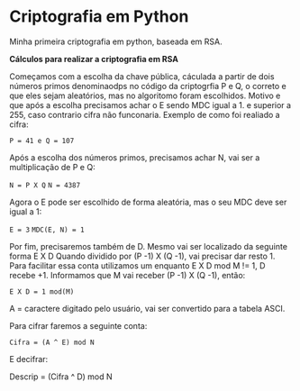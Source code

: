 # Criptografia em Python

Minha primeira criptografia em python, baseada em RSA.

**Cálculos para realizar a criptografia em RSA**

Começamos com a escolha da chave pública, cáculada a partir de dois números primos denominaodps no código da criptogrfia  P e Q, o correto e que eles sejam aleatórios, mas no algoritomo foram escolhidos. Motivo e que após a escolha precisamos achar o E sendo MDC igual a 1. e superior a  255, caso contrario cifra não funconaria. Exemplo de como foi realiado a cifra:

```P = 41 e Q = 107```

Após a escolha dos números primos, precisamos achar N, vai ser a multiplicação de P e Q:

```N = P X Q```
```N = 4387```

Agora o E pode ser escolhido de forma aleatória, mas o seu  MDC deve ser igual a 1:

```E = 3```
```MDC(E, N) = 1```

Por fim, precisaremos também de D. Mesmo vai ser localizado da seguinte forma E X D  Quando dividido  por  (P -1) X (Q -1), vai precisar dar resto 1. Para facilitar essa conta utilizamos um enquanto E X D mod M != 1, D recebe +1.
Informamos que M vai receber (P -1) X (Q -1), então:

```E X D = 1 mod(M)```

A = caractere digitado pelo usuário, vai ser convertido para a tabela ASCI.

Para cifrar faremos a seguinte conta:

```Cifra = (A ^ E) mod N```

E decifrar:

Descrip = (Cifra ^ D) mod N
